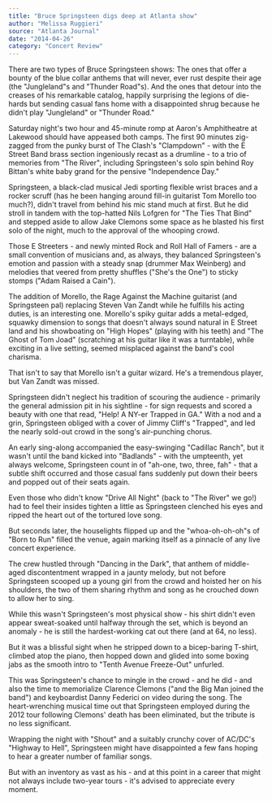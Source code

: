 ```yaml
---
title: "Bruce Springsteen digs deep at Atlanta show"
author: "Melissa Ruggieri"
source: "Atlanta Journal"
date: "2014-04-26"
category: "Concert Review"
---
```


There are two types of Bruce Springsteen shows: The ones that offer a bounty of the blue collar anthems that will never, ever rust despite their age (the "Jungleland"s and "Thunder Road"s). And the ones that detour into the creases of his remarkable catalog, happily surprising the legions of die-hards but sending casual fans home with a disappointed shrug because he didn't play "Jungleland" or "Thunder Road."

Saturday night's two hour and 45-minute romp at Aaron's Amphitheatre at Lakewood should have appeased both camps. The first 90 minutes zig-zagged from the punky burst of The Clash's "Clampdown" - with the E Street Band brass section ingeniously recast as a drumline - to a trio of memories from "The River", including Springsteen's solo spin behind Roy Bittan's white baby grand for the pensive "Independence Day."

Springsteen, a black-clad musical Jedi sporting flexible wrist braces and a rocker scruff (has he been hanging around fill-in guitarist Tom Morello too much?), didn't travel from behind his mic stand much at first. But he did stroll in tandem with the top-hatted Nils Lofgren for "The Ties That Bind" and stepped aside to allow Jake Clemons some space as he blasted his first solo of the night, much to the approval of the whooping crowd.

Those E Streeters - and newly minted Rock and Roll Hall of Famers - are a small convention of musicians and, as always, they balanced Springsteen's emotion and passion with a steady snap (drummer Max Weinberg) and melodies that veered from pretty shuffles ("She's the One") to sticky stomps ("Adam Raised a Cain").

The addition of Morello, the Rage Against the Machine guitarist (and Springsteen pal) replacing Steven Van Zandt while he fulfills his acting duties, is an interesting one. Morello's spiky guitar adds a metal-edged, squawky dimension to songs that doesn't always sound natural in E Street land and his showboating on "High Hopes" (playing with his teeth) and "The Ghost of Tom Joad" (scratching at his guitar like it was a turntable), while exciting in a live setting, seemed misplaced against the band's cool charisma.

That isn't to say that Morello isn't a guitar wizard. He's a tremendous player, but Van Zandt was missed.

Springsteen didn't neglect his tradition of scouring the audience - primarily the general admission pit in his sightline - for sign requests and scored a beauty with one that read, "Help! A NY-er Trapped in GA." With a nod and a grin, Springsteen obliged with a cover of Jimmy Cliff's "Trapped", and led the nearly sold-out crowd in the song's air-punching chorus.

An early sing-along accompanied the easy-swinging "Cadillac Ranch", but it wasn't until the band kicked into "Badlands" - with the umpteenth, yet always welcome, Springsteen count in of "ah-one, two, three, fah" - that a subtle shift occurred and those casual fans suddenly put down their beers and popped out of their seats again.

Even those who didn't know "Drive All Night" (back to "The River" we go!) had to feel their insides tighten a little as Springsteen clenched his eyes and ripped the heart out of the tortured love song.

But seconds later, the houselights flipped up and the "whoa-oh-oh-oh"s of "Born to Run" filled the venue, again marking itself as a pinnacle of any live concert experience.

The crew hustled through "Dancing in the Dark", that anthem of middle-aged discontentment wrapped in a jaunty melody, but not before Springsteen scooped up a young girl from the crowd and hoisted her on his shoulders, the two of them sharing rhythm and song as he crouched down to allow her to sing.

While this wasn't Springsteen's most physical show - his shirt didn't even appear sweat-soaked until halfway through the set, which is beyond an anomaly - he is still the hardest-working cat out there (and at 64, no less).

But it was a blissful sight when he stripped down to a bicep-baring T-shirt, climbed atop the piano, then hopped down and glided into some boxing jabs as the smooth intro to "Tenth Avenue Freeze-Out" unfurled.

This was Springsteen's chance to mingle in the crowd - and he did - and also the time to memorialize Clarence Clemons ("and the Big Man joined the band") and keyboardist Danny Federici on video during the song. The heart-wrenching musical time out that Springsteen employed during the 2012 tour following Clemons' death has been eliminated, but the tribute is no less significant.

Wrapping the night with "Shout" and a suitably crunchy cover of AC/DC's "Highway to Hell", Springsteen might have disappointed a few fans hoping to hear a greater number of familiar songs.

But with an inventory as vast as his - and at this point in a career that might not always include two-year tours - it's advised to appreciate every moment.